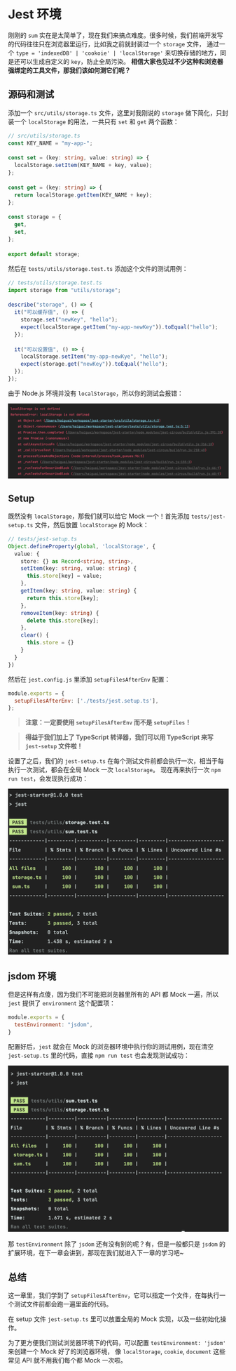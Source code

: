 # Jest 环境

刚刚的 `sum` 实在是太简单了，现在我们来搞点难度。很多时候，我们前端开发写的代码往往只在浏览器里运行，比如我之前就封装过一个 `storage` 文件，
通过一个 `type = 'indexedDB' | 'cookoie' | 'localStorage'` 来切换存储的地方，同是还可以生成自定义的 `key`，防止全局污染。
**相信大家也见过不少这种和浏览器强绑定的工具文件，那我们该如何测它们呢？**

## 源码和测试

添加一个 `src/utils/storage.ts` 文件，这里对我刚说的 `storage` 做下简化，只封装一个 `localStorage` 的用法，一共只有 `set` 和 `get` 两个函数：

```ts
// src/utils/storage.ts
const KEY_NAME = "my-app-";

const set = (key: string, value: string) => {
  localStorage.setItem(KEY_NAME + key, value);
};

const get = (key: string) => {
  return localStorage.getItem(KEY_NAME + key);
};

const storage = {
  get,
  set,
};

export default storage;
```

然后在 `tests/utils/storage.test.ts` 添加这个文件的测试用例：

```js
// tests/utils/storage.test.ts
import storage from "utils/storage";

describe("storage", () => {
  it("可以缓存值", () => {
    storage.set("newKey", "hello");
    expect(localStorage.getItem("my-app-newKey")).toEqual("hello");
  });

  it("可以设置值", () => {
    localStorage.setItem("my-app-newKye", "hello");
    expect(storage.get("newKey")).toEqual("hello");
  });
});
```

由于 Node.js 环境并没有 `localStorage`，所以你的测试会报错：

![](./storage-error.png)

## Setup

既然没有 `localStorage`，那我们就可以给它 Mock 一个！首先添加 `tests/jest-setup.ts` 文件，然后放置 `localStorage` 的 Mock：

```ts
// tests/jest-setup.ts
Object.defineProperty(global, 'localStorage', {
  value: {
    store: {} as Record<string, string>,
    setItem(key: string, value: string) {
      this.store[key] = value;
    },
    getItem(key: string, value: string) {
      return this.store[key];
    },
    removeItem(key: string) {
      delete this.store[key];
    },
    clear() {
      this.store = {}
    }
  }
})
```

然后在 `jest.config.js` 里添加 `setupFilesAfterEnv` 配置：

```js
module.exports = {
  setupFilesAfterEnv: ['./tests/jest.setup.ts'],
};
```

> **注意：一定要使用 `setupFilesAfterEnv` 而不是 `setupFiles`！**

> **得益于我们加上了 TypeScript 转译器，我们可以用 TypeScript 来写 `jest-setup` 文件啦！**

设置了之后，我们的 `jest-setup.ts` 在每个测试文件前都会执行一次，相当于每执行一次测试，都会在全局 Mock 一次 `localStorage`。
现在再来执行一次 `npm run test`，会发现执行成功：

![](./storage-setup-success.png)

## jsdom 环境

但是这样有点傻，因为我们不可能把浏览器里所有的 API 都 Mock 一遍，所以 `jest` 提供了 `environment` 这个配置项：

```js
module.exports = {
  testEnvironment: "jsdom",
}
```

配置好后，`jest` 就会在 Mock 的浏览器环境中执行你的测试用例，现在清空 `jest-setup.ts` 里的代码，直接 `npm run test` 也会发现测试成功：

![](./storage-env-success.png)

那 `testEnvironment` 除了 `jsdom` 还有没有别的呢？有，但是一般都只是 `jsdom` 的扩展环境，在下一章会讲到，那现在我们就进入下一章的学习吧~

## 总结

这一章里，我们学到了 `setupFilesAfterEnv`，它可以指定一个文件，在每执行一个测试文件前都会跑一遍里面的代码。

在 setup 文件 `jest-setup.ts` 里可以放置全局的 Mock 实现，以及一些初始化操作。

为了更方便我们测试浏览器环境下的代码，可以配置 `testEnvironment: 'jsdom'` 来创建一个 Mock 好了的浏览器环境，
像 `localStorage`, `cookie`, `document` 这些常见 API 就不用我们每个都 Mock 一次啦。
